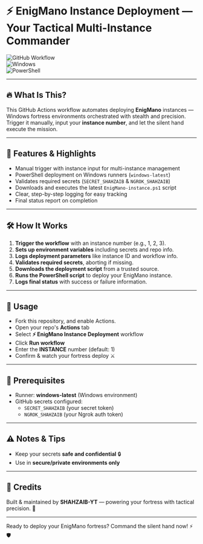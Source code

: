 # ⚡ EnigMano Instance Deployment — Your Tactical Multi-Instance Commander

![GitHub Workflow](https://img.shields.io/badge/GitHub-Workflow-blue?style=for-the-badge&logo=github&logoColor=white)  
![Windows](https://img.shields.io/badge/Runner-Windows-lime?style=for-the-badge&logo=windows&logoColor=white)  
![PowerShell](https://img.shields.io/badge/Script-PowerShell-178600?style=for-the-badge&logo=powershell&logoColor=white)

---

## 🔥 What Is This?

This GitHub Actions workflow automates deploying **EnigMano** instances — Windows fortress environments orchestrated with stealth and precision.  
Trigger it manually, input your **instance number**, and let the silent hand execute the mission.

---

## 🚀 Features & Highlights

- Manual trigger with instance input for multi-instance management  
- PowerShell deployment on Windows runners (`windows-latest`)  
- Validates required secrets (`SECRET_SHAHZAIB` & `NGROK_SHAHZAIB`)  
- Downloads and executes the latest `EnigMano-instance.ps1` script  
- Clear, step-by-step logging for easy tracking  
- Final status report on completion  

---

## 🛠️ How It Works

1. **Trigger the workflow** with an instance number (e.g., 1, 2, 3).  
2. **Sets up environment variables** including secrets and repo info.  
3. **Logs deployment parameters** like instance ID and workflow info.  
4. **Validates required secrets**, aborting if missing.  
5. **Downloads the deployment script** from a trusted source.  
6. **Runs the PowerShell script** to deploy your EnigMano instance.  
7. **Logs final status** with success or failure information.  

---

## 🎯 Usage

- Fork this repository, and enable Actions. 
- Open your repo's **Actions** tab  
- Select **⚡ EnigMano Instance Deployment** workflow  
- Click **Run workflow**  
- Enter the **INSTANCE** number (default: 1)  
- Confirm & watch your fortress deploy ⚔️  

---

## 🔐 Prerequisites

- Runner: **windows-latest** (Windows environment)  
- GitHub secrets configured:  
  - `SECRET_SHAHZAIB` (your secret token)  
  - `NGROK_SHAHZAIB` (your Ngrok auth token)  

---

## ⚠️ Notes & Tips

- Keep your secrets **safe and confidential** 🔒
- Use in **secure/private environments only**  

---

## 🙌 Credits

Built & maintained by **SHAHZAIB-YT** — powering your fortress with tactical precision. 🔋

---

Ready to deploy your EnigMano fortress? Command the silent hand now! ⚡🛡️
